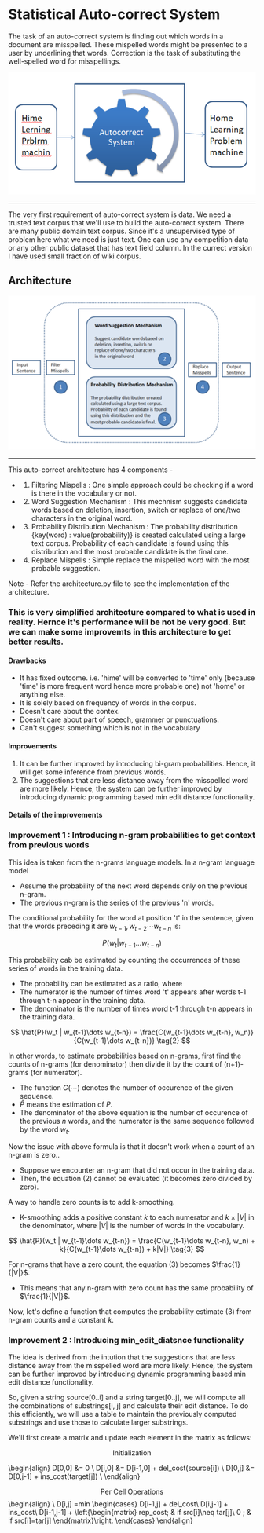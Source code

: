 # Statistical Auto-correct System
<div>
<p>The task of an auto-correct system is finding out which words in a document are misspelled. These mispelled words might be presented to a user by underlining that words. Correction is the task of substituting the well-spelled word for misspellings.
</p>
<img style="align:center", src="https://github.com/pashupati98/kaggle-archives/blob/main/img/img2.PNG?raw=true">
    <hr>
    <p>The very first requirement of auto-correct system is data. We need a trusted text corpus that we'll use to build the auto-correct system. There are many public domain text corpus. Since it's a unsupervised type of problem here what we need is just text. One can use any competition data or any other public dataset that has text field column. In the currect version I have used small fraction of wiki corpus.</p>
</div>

## Architecture

<div>
<img style="align:center", src="https://github.com/pashupati98/kaggle-archives/blob/main/img/architecture.png?raw=true">
    <hr>
</div>

This auto-correct architecture has 4 components -
- 1) Filtering Mispells : One simple approach could be checking if a word is there in the vocabulary or not. 
- 2) Word Suggestion Mechanism : This mechnism suggests candidate words based on deletion, insertion, switch or replace of one/two characters in the original word.
- 3) Probability Distribution Mechanism : The probability distribution {key(word) : value(probability)} is created calculated using a large text corpus. Probability of each candidate is found using this distribution and the most probable candidate is the final one.
- 4) Replace Mispells : Simple replace the mispelled word with the most probable suggestion.

Note - Refer the architecture.py file to see the implementation of the architecture.

### This is very simplified architecture compared to what is used in reality. Hernce it's performance will be not be very good. But we can make some improvemts in this architecture to get better results.

#### Drawbacks 
- It has fixed outcome. i.e. 'hime' will be converted to 'time' only (because 'time' is more frequent word hence more probable one) not 'home' or anything else.
- It is solely based on frequency of words in the corpus.
- Doesn't care about the contex.
- Doesn't care about part of speech, grammer or punctuations.
- Can't suggest something which is not in the vocabulary

#### Improvements
1) It can be further improved by introducing bi-gram probabilities. Hence, it will get some inference from previous words.
2) The suggestions that are less distance away from the misspelled word are more likely. Hence, the system can be further improved by introducing dynamic programming based min edit distance functionality.

#### Details of the improvements

### Improvement 1 : Introducing n-gram probabilities to get context from previous words

This idea is taken from the n-grams language models. In a n-gram language model
- Assume the probability of the next word depends only on the previous n-gram.
- The previous n-gram is the series of the previous 'n' words.

The conditional probability for the word at position 't' in the sentence, given that the words preceding it are $w_{t-1}, w_{t-2} \cdots w_{t-n}$ is:

$$ P(w_t | w_{t-1}\dots w_{t-n}) \tag{1}$$

This probability cab be estimated by counting the occurrences of these series of words in the training data.
- The probability can be estimated as a ratio, where
- The numerator is the number of times word 't' appears after words t-1 through t-n appear in the training data.
- The denominator is the number of times word t-1 through t-n appears in the training data.

$$ \hat{P}(w_t | w_{t-1}\dots w_{t-n}) = \frac{C(w_{t-1}\dots w_{t-n}, w_n)}{C(w_{t-1}\dots w_{t-n})} \tag{2} $$

In other words, to estimate probabilities based on n-grams, first find the counts of n-grams (for denominator) then divide it by the count of (n+1)-grams (for numerator).

- The function $C(\cdots)$ denotes the number of occurence of the given sequence. 
- $\hat{P}$ means the estimation of $P$. 
- The denominator of the above equation is the number of occurence of the previous $n$ words, and the numerator is the same sequence followed by the word $w_t$.

Now the issue with above formula is that it doesn't work when a count of an n-gram is zero..
- Suppose we encounter an n-gram that did not occur in the training data.  
- Then, the equation (2) cannot be evaluated (it becomes zero divided by zero).

A way to handle zero counts is to add k-smoothing.  
- K-smoothing adds a positive constant $k$ to each numerator and $k \times |V|$ in the denominator, where $|V|$ is the number of words in the vocabulary.

$$ \hat{P}(w_t | w_{t-1}\dots w_{t-n}) = \frac{C(w_{t-1}\dots w_{t-n}, w_n) + k}{C(w_{t-1}\dots w_{t-n}) + k|V|} \tag{3} $$


For n-grams that have a zero count, the equation (3) becomes $\frac{1}{|V|}$.
- This means that any n-gram with zero count has the same probability of $\frac{1}{|V|}$.

Now, let's define a function that computes the probability estimate (3) from n-gram counts and a constant $k$.

### Improvement 2 : Introducing min_edit_diatsnce functionality

The idea is derived from the intution that the suggestions that are less distance away from the misspelled word are more likely. Hence, the system can be further improved by introducing dynamic programming based min edit distance functionality.

So, given a string source[0..i] and a string target[0..j], we will compute all the combinations of substrings[i, j] and calculate their edit distance. To do this efficiently, we will use a table to maintain the previously computed substrings and use those to calculate larger substrings.

We'll first create a matrix and update each element in the matrix as follows:

$$\text{Initialization}$$

\begin{align}
D[0,0] &= 0 \\
D[i,0] &= D[i-1,0] + del\_cost(source[i]) \\
D[0,j] &= D[0,j-1] + ins\_cost(target[j]) \\
\end{align}

$$\text{Per Cell Operations}$$
\begin{align}
 \\
D[i,j] =min
\begin{cases}
D[i-1,j] + del\_cost\\
D[i,j-1] + ins\_cost\\
D[i-1,j-1] + \left\{\begin{matrix}
rep\_cost; & if src[i]\neq tar[j]\\
0 ; & if src[i]=tar[j]
\end{matrix}\right.
\end{cases}
\end{align}
